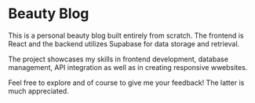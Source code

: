 # Beauty Blog

This is a personal beauty blog built entirely from scratch. The frontend is React and the backend utilizes Supabase for data storage and retrieval.

The project showcases my skills in frontend development, database management, API integration as well as in creating responsive wwebsites.

Feel free to explore and of course to give me your feedback! The latter is much appreciated.
